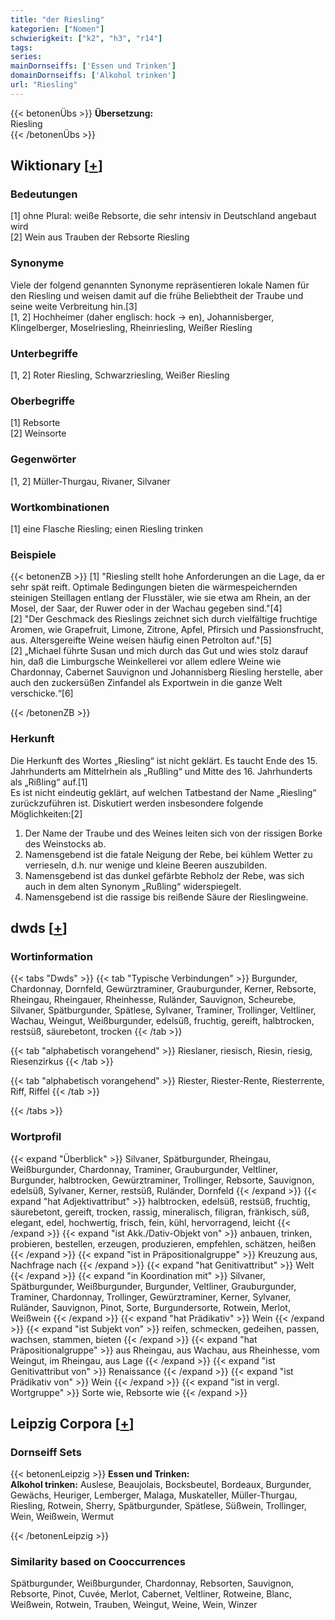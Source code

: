 ```yaml
---
title: "der Riesling"
kategorien: ["Nomen"]
schwierigkeit: ["k2", "h3", "r14"]
tags:
series:
mainDornseiffs: ['Essen und Trinken']
domainDornseiffs: ['Alkohol trinken']
url: "Riesling"
---
```


{{< betonenÜbs >}}
**Übersetzung:**  
Riesling  
{{< /betonenÜbs >}}

## Wiktionary [[+](https://de.wiktionary.org/wiki/Riesling)]

### Bedeutungen
[1] ohne Plural: weiße Rebsorte, die sehr intensiv in Deutschland angebaut wird  
[2] Wein aus Trauben der Rebsorte Riesling  

### Synonyme
Viele der folgend genannten Synonyme repräsentieren lokale Namen für den Riesling und weisen damit auf die frühe Beliebtheit der Traube und seine weite Verbreitung hin.[3]  
[1, 2] Hochheimer (daher englisch: hock → en), Johannisberger, Klingelberger, Moselriesling, Rheinriesling, Weißer Riesling  

### Unterbegriffe
[1, 2] Roter Riesling, Schwarzriesling, Weißer Riesling  

### Oberbegriffe
[1] Rebsorte  
[2] Weinsorte  

### Gegenwörter
[1, 2] Müller-Thurgau, Rivaner, Silvaner  

### Wortkombinationen
[1] eine Flasche Riesling; einen Riesling trinken  

### Beispiele
{{< betonenZB >}}
[1] "Riesling stellt hohe Anforderungen an die Lage, da er sehr spät reift. Optimale Bedingungen bieten die wärmespeichernden steinigen Steillagen entlang der Flusstäler, wie sie etwa am Rhein, an der Mosel, der Saar, der Ruwer oder in der Wachau gegeben sind."[4]  
[2] "Der Geschmack des Rieslings zeichnet sich durch vielfältige fruchtige Aromen, wie Grapefruit, Limone, Zitrone, Apfel, Pfirsich und Passionsfrucht, aus. Altersgereifte Weine weisen häufig einen Petrolton auf."[5]  
[2] „Michael führte Susan und mich durch das Gut und wies stolz darauf hin, daß die Limburgsche Weinkellerei vor allem edlere Weine wie Chardonnay, Cabernet Sauvignon und Johannisberg Riesling herstelle, aber auch den zuckersüßen Zinfandel als Exportwein in die ganze Welt verschicke.“[6]  

{{< /betonenZB >}}
### Herkunft
Die Herkunft des Wortes „Riesling“ ist nicht geklärt. Es taucht Ende des 15. Jahrhunderts am Mittelrhein als „Rußling“ und Mitte des 16. Jahrhunderts als „Rißling“ auf.[1]  
Es ist nicht eindeutig geklärt, auf welchen Tatbestand der Name „Riesling“ zurückzuführen ist. Diskutiert werden insbesondere folgende  Möglichkeiten:[2]  
1. Der Name der Traube und des Weines leiten sich von der rissigen Borke des Weinstocks ab.  
2. Namensgebend ist die fatale Neigung der Rebe, bei kühlem Wetter zu verrieseln, d.h. nur wenige und kleine Beeren auszubilden.  
3. Namensgebend ist das dunkel gefärbte Rebholz der Rebe, was sich auch in dem alten Synonym „Rußling“ widerspiegelt.  
4. Namensgebend ist die rassige bis reißende Säure der Rieslingweine.  



## dwds [[+](https://www.dwds.de/wb/Riesling)]

### Wortinformation
{{< tabs "Dwds" >}}
{{< tab "Typische Verbindungen" >}}
Burgunder, Chardonnay, Dornfeld, Gewürztraminer, Grauburgunder, Kerner, Rebsorte, Rheingau, Rheingauer, Rheinhesse, Ruländer, Sauvignon, Scheurebe, Silvaner, Spätburgunder, Spätlese, Sylvaner, Traminer, Trollinger, Veltliner, Wachau, Weingut, Weißburgunder, edelsüß, fruchtig, gereift, halbtrocken, restsüß, säurebetont, trocken
{{< /tab >}}

{{< tab "alphabetisch vorangehend" >}}
Rieslaner, riesisch, Riesin, riesig, Riesenzirkus
{{< /tab >}}

{{< tab "alphabetisch vorangehend" >}}
Riester, Riester-Rente, Riesterrente, Riff, Riffel
{{< /tab >}}

{{< /tabs >}}

### Wortprofil
{{< expand "Überblick" >}} Silvaner, Spätburgunder, Rheingau, Weißburgunder, Chardonnay, Traminer, Grauburgunder, Veltliner, Burgunder, halbtrocken, Gewürztraminer, Trollinger, Rebsorte, Sauvignon, edelsüß, Sylvaner, Kerner, restsüß, Ruländer, Dornfeld {{< /expand >}}
{{< expand "hat Adjektivattribut" >}} halbtrocken, edelsüß, restsüß, fruchtig, säurebetont, gereift, trocken, rassig, mineralisch, filigran, fränkisch, süß, elegant, edel, hochwertig, frisch, fein, kühl, hervorragend, leicht {{< /expand >}}
{{< expand "ist Akk./Dativ-Objekt von" >}} anbauen, trinken, probieren, bestellen, erzeugen, produzieren, empfehlen, schätzen, heißen {{< /expand >}}
{{< expand "ist in Präpositionalgruppe" >}} Kreuzung aus, Nachfrage nach {{< /expand >}}
{{< expand "hat Genitivattribut" >}} Welt {{< /expand >}}
{{< expand "in Koordination mit" >}} Silvaner, Spätburgunder, Weißburgunder, Burgunder, Veltliner, Grauburgunder, Traminer, Chardonnay, Trollinger, Gewürztraminer, Kerner, Sylvaner, Ruländer, Sauvignon, Pinot, Sorte, Burgundersorte, Rotwein, Merlot, Weißwein {{< /expand >}}
{{< expand "hat Prädikativ" >}} Wein {{< /expand >}}
{{< expand "ist Subjekt von" >}} reifen, schmecken, gedeihen, passen, wachsen, stammen, bieten {{< /expand >}}
{{< expand "hat Präpositionalgruppe" >}} aus Rheingau, aus Wachau, aus Rheinhesse, vom Weingut, im Rheingau, aus Lage {{< /expand >}}
{{< expand "ist Genitivattribut von" >}} Renaissance {{< /expand >}}
{{< expand "ist Prädikativ von" >}} Wein {{< /expand >}}
{{< expand "ist in vergl. Wortgruppe" >}} Sorte wie, Rebsorte wie {{< /expand >}}

## Leipzig Corpora [[+](https://corpora.uni-leipzig.de/en/res?word=Riesling&corpusId=deu_newscrawl-public_2018)]

### Dornseiff Sets
{{< betonenLeipzig >}}
**Essen und Trinken:**  
**Alkohol trinken:** Auslese, Beaujolais, Bocksbeutel, Bordeaux, Burgunder, Gewächs, Heuriger, Lemberger, Malaga, Muskateller, Müller-Thurgau, Riesling, Rotwein, Sherry, Spätburgunder, Spätlese, Süßwein, Trollinger, Wein, Weißwein, Wermut  

{{< /betonenLeipzig >}}

### Similarity based on Cooccurrences
Spätburgunder, Weißburgunder, Chardonnay, Rebsorten, Sauvignon, Rebsorte, Pinot, Cuvée, Merlot, Cabernet, Veltliner, Rotweine, Blanc, Weißwein, Rotwein, Trauben, Weingut, Weine, Wein, Winzer

